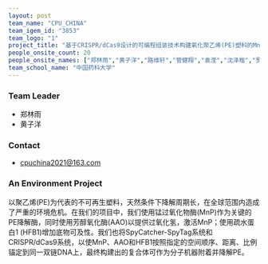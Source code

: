 ```yaml
---
layout: post
team_name: "CPU_CHINA"
team_igem_id: "3853"
team_logo: "1"
project_title: "基于CRISPR/dCas9设计的可编程组装技术构建氧化聚乙烯(PE)塑料的MnP-AAO-HFB1复合系统"
people_onsite_count: 20
people_onsite_names: ["郑林雨","黄子洋","路维轩","管健翔","袁滢","沈泽楷","罗鹏","陈文韬","吕瞳","王端端","张佳","刘宫羽","袁梓涵","李笑莹","钱鸿颉","梁乐怡","刘衍锋","马如意","姚雨辰","王秦月"]
team_school_name: "中国药科大学"
---
```



### Team Leader
* 郑林雨
* 黄子洋

### Contact
* cpuchina2021@163.com

### An Environment Project

以聚乙烯(PE)为代表的不可再生塑料，天然条件下降解周期长，在全球范围内造成了严重的环境危机。在我们的项目中，我们使用锰过氧化物酶(MnP)作为关键的PE降解酶，同时使用芳醇氧化酶(AAO)以提供过氧化氢，激活MnP；使用疏水蛋白1 (HFB1)增加底物可及性。我们也将SpyCatcher-SpyTag系统和CRISPR/dCas9系统，以使MnP、AAO和HFB1按照指定的空间顺序、距离、比例锚定到同一双链DNA上，最终构建出的复合体可作为分子机器附着并降解PE。
